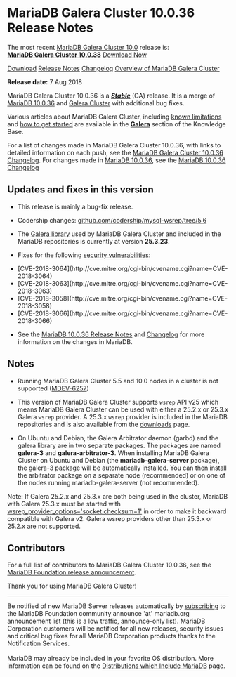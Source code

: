 # MariaDB Galera Cluster 10.0.36 Release Notes

The most recent [MariaDB Galera Cluster 10.0](/kb/en/galera/) release is:<br>
<span class="cstm-style lead"><strong>[MariaDB Galera Cluster 10.0.38](/replication/galera-cluster/mariadb-galera-cluster-releases/mariadb-galera-100-release-notes/mariadb-galera-cluster-10038-release-notes)</strong> [Download<span>&nbsp;</span>Now](https://downloads.mariadb.org/mariadb-galera/10.0)</span>

[Download](http://downloads.mariadb.org/mariadb-galera/10.0.36)
[Release Notes](/replication/galera-cluster/mariadb-galera-cluster-releases/mariadb-galera-100-release-notes/mariadb-galera-cluster-10036-release-notes)
[Changelog](/replication/galera-cluster/mariadb-galera-cluster-releases/mariadb-galera-100-changelogs/mariadb-galera-cluster-10036-changelog)
[Overview of MariaDB Galera Cluster](/replication/galera-cluster/what-is-mariadb-galera-cluster)

<strong>Release date:</strong>  7 Aug 2018

MariaDB Galera Cluster 10.0.36 is a <strong><em>[Stable](/kb/en/release-criteria/)</em></strong> (GA)
release. It is a merge of [MariaDB 10.0.36](/kb/en/mariadb-10036-release-notes/) and
[Galera Cluster](http://codership.com/content/using-galera-cluster) with
additional bug fixes.

Various articles about MariaDB Galera Cluster, including
[known limitations](/replication/galera-cluster/mariadb-galera-cluster-known-limitations) and
[how to get started](/replication/galera-cluster/getting-started-with-mariadb-galera-cluster) are
available in the <strong>[Galera](/kb/en/galera/)</strong> section of the Knowledge Base.

For a list of changes made in MariaDB Galera Cluster 10.0.36, with links to
detailed information on each push, see the
[MariaDB Galera Cluster 10.0.36 Changelog](/replication/galera-cluster/mariadb-galera-cluster-releases/mariadb-galera-100-changelogs/mariadb-galera-cluster-10036-changelog).
For changes made in [MariaDB 10.0.36](/kb/en/mariadb-10036-release-notes/), see the
[MariaDB 10.0.36 Changelog](/kb/en/mariadb-10036-changelog/)

## Updates and fixes in this version

- This release is mainly a bug-fix release.

- Codership changes: [github.com/codership/mysql-wsrep/tree/5.6](https://github.com/codership/mysql-wsrep/tree/5.6)

- The [Galera library](http://codership.com/content/using-galera-cluster) used
  by MariaDB Galera Cluster and included in the MariaDB repositories is
  currently at version <strong>25.3.23</strong>.

- Fixes for the following [security vulnerabilities](/kb/en/cve/):
<ul start="1"><li>[CVE-2018-3064](http://cve.mitre.org/cgi-bin/cvename.cgi?name=CVE-2018-3064)
</li><li>[CVE-2018-3063](http://cve.mitre.org/cgi-bin/cvename.cgi?name=CVE-2018-3063)
</li><li>[CVE-2018-3058](http://cve.mitre.org/cgi-bin/cvename.cgi?name=CVE-2018-3058)
</li><li>[CVE-2018-3066](http://cve.mitre.org/cgi-bin/cvename.cgi?name=CVE-2018-3066)
</li></ul>

- See the [MariaDB 10.0.36 Release Notes](/kb/en/mariadb-10036-release-notes/) and
  [Changelog](/kb/en/mariadb-10036-changelog/) for more information on the changes in
  MariaDB.

## Notes

- Running MariaDB Galera Cluster 5.5 and 10.0 nodes in a cluster is not
  supported ([MDEV-6257](https://jira.mariadb.org/browse/MDEV-6257))

- This version of MariaDB Galera Cluster supports `wsrep` API v25 which means
  MariaDB Galera Cluster can be used with either a 25.2.x or 25.3.x
  Galera `wsrep` provider. A 25.3.x `wsrep` provider is included in the
  MariaDB repositories and is also available from the
  [downloads](http://downloads.mariadb.org/mariadb-galera/10.0) page.

- On Ubuntu and Debian, the Galera Arbitrator daemon (garbd) and the galera
  library are in two separate packages. The packages are named <strong>galera-3</strong>
  and <strong>galera-arbitrator-3</strong>. When installing MariaDB Galera Cluster on Ubuntu and
  Debian (the <strong>mariadb-galera-server</strong> package), the galera-3 package will be
  automatically installed. You can then install the arbitrator package on a
  separate node (recommended) or on one of the nodes running
  mariadb-galera-server (not recommended).

Note: If Galera 25.2.x and 25.3.x are both being used in the cluster, MariaDB
with Galera 25.3.x must be started with
[wsrep_provider_options='socket.checksum=1'](/kb/en/wsrep_provider_options/#socketchecksum) in order to make it backward
compatible with Galera v2. Galera wsrep providers other than 25.3.x or 25.2.x
are not supported.

## Contributors

For a full list of contributors to MariaDB Galera Cluster 10.0.36, see the [MariaDB Foundation release announcement](https://mariadb.org/mariadb-10-1-35-and-mariadb-galera-cluster-10-0-36-now-available/).

Thank you for using MariaDB Galera Cluster!

---

Be notified of new MariaDB Server releases automatically by [subscribing](https://lists.askmonty.org/cgi-bin/mailman/listinfo/announce) to the MariaDB Foundation community announce 'at' mariadb.org announcement list (this is a low traffic, announce-only list). MariaDB Corporation customers will be notified for all new releases, security issues and critical bug fixes for all MariaDB Corporation products thanks to the Notification Services.
<br><br>
MariaDB may already be included in your favorite OS distribution. More
information can be found on the
[Distributions which Include MariaDB](/mariadb-administration/getting-installing-and-upgrading-mariadb/binary-packages/distributions-which-include-mariadb)
page.